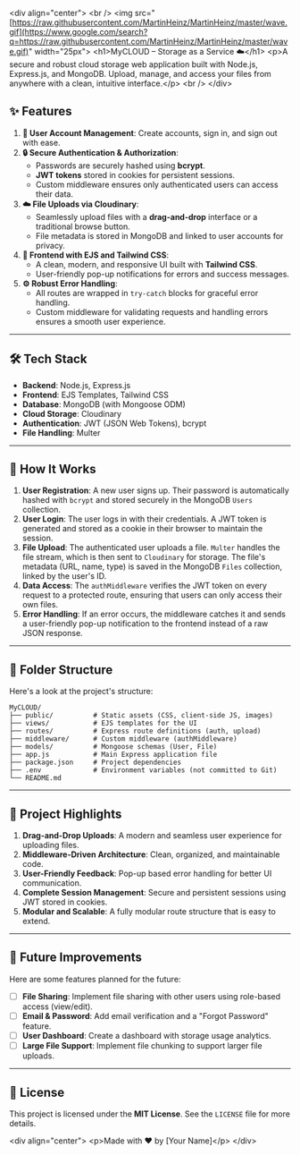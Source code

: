 \<div align="center"\>
\<br /\>
\<img src="[https://raw.githubusercontent.com/MartinHeinz/MartinHeinz/master/wave.gif](https://www.google.com/search?q=https://raw.githubusercontent.com/MartinHeinz/MartinHeinz/master/wave.gif)" width="25px"\>
\<h1\>MyCLOUD – Storage as a Service ☁️\</h1\>
\<p\>A secure and robust cloud storage web application built with Node.js, Express.js, and MongoDB. Upload, manage, and access your files from anywhere with a clean, intuitive interface.\</p\>
\<br /\>
\</div\>

## ✨ Features

1.  **👤 User Account Management**: Create accounts, sign in, and sign out with ease.
2.  **🔒 Secure Authentication & Authorization**:
      * Passwords are securely hashed using **bcrypt**.
      * **JWT tokens** stored in cookies for persistent sessions.
      * Custom middleware ensures only authenticated users can access their data.
3.  **☁️ File Uploads via Cloudinary**:
      * Seamlessly upload files with a **drag-and-drop** interface or a traditional browse button.
      * File metadata is stored in MongoDB and linked to user accounts for privacy.
4.  **🎨 Frontend with EJS and Tailwind CSS**:
      * A clean, modern, and responsive UI built with **Tailwind CSS**.
      * User-friendly pop-up notifications for errors and success messages.
5.  **⚙️ Robust Error Handling**:
      * All routes are wrapped in `try-catch` blocks for graceful error handling.
      * Custom middleware for validating requests and handling errors ensures a smooth user experience.

-----

## 🛠️ Tech Stack

  * **Backend**: Node.js, Express.js
  * **Frontend**: EJS Templates, Tailwind CSS
  * **Database**: MongoDB (with Mongoose ODM)
  * **Cloud Storage**: Cloudinary
  * **Authentication**: JWT (JSON Web Tokens), bcrypt
  * **File Handling**: Multer

-----

## 🚀 How It Works

1.  **User Registration**: A new user signs up. Their password is automatically hashed with `bcrypt` and stored securely in the MongoDB `Users` collection.
2.  **User Login**: The user logs in with their credentials. A JWT token is generated and stored as a cookie in their browser to maintain the session.
3.  **File Upload**: The authenticated user uploads a file. `Multer` handles the file stream, which is then sent to `Cloudinary` for storage. The file's metadata (URL, name, type) is saved in the MongoDB `Files` collection, linked by the user's ID.
4.  **Data Access**: The `authMiddleware` verifies the JWT token on every request to a protected route, ensuring that users can only access their own files.
5.  **Error Handling**: If an error occurs, the middleware catches it and sends a user-friendly pop-up notification to the frontend instead of a raw JSON response.

-----

## 📁 Folder Structure

Here's a look at the project's structure:

```
MyCLOUD/
├── public/          # Static assets (CSS, client-side JS, images)
├── views/           # EJS templates for the UI
├── routes/          # Express route definitions (auth, upload)
├── middleware/      # Custom middleware (authMiddleware)
├── models/          # Mongoose schemas (User, File)
├── app.js           # Main Express application file
├── package.json     # Project dependencies
├── .env             # Environment variables (not committed to Git)
└── README.md
```

-----

## 🌟 Project Highlights

1.  **Drag-and-Drop Uploads**: A modern and seamless user experience for uploading files.
2.  **Middleware-Driven Architecture**: Clean, organized, and maintainable code.
3.  **User-Friendly Feedback**: Pop-up based error handling for better UI communication.
4.  **Complete Session Management**: Secure and persistent sessions using JWT stored in cookies.
5.  **Modular and Scalable**: A fully modular route structure that is easy to extend.

-----

## 🔮 Future Improvements

Here are some features planned for the future:

  - [ ] **File Sharing**: Implement file sharing with other users using role-based access (view/edit).
  - [ ] **Email & Password**: Add email verification and a "Forgot Password" feature.
  - [ ] **User Dashboard**: Create a dashboard with storage usage analytics.
  - [ ] **Large File Support**: Implement file chunking to support larger file uploads.

-----

## 📄 License

This project is licensed under the **MIT License**. See the `LICENSE` file for more details.

\<div align="center"\>
\<p\>Made with ❤️ by [Your Name]\</p\>
\</div\>
